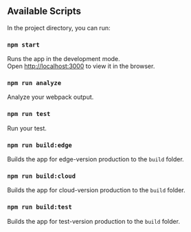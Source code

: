 ## Available Scripts

In the project directory, you can run:

### `npm start`

Runs the app in the development mode.<br>
Open [http://localhost:3000](http://localhost:3000) to view it in the browser.

### `npm run analyze`

Analyze your webpack output.

### `npm run test`

Run your test.

### `npm run build:edge`

Builds the app for edge-version production to the `build` folder.

### `npm run build:cloud`

Builds the app for cloud-version production to the `build` folder.

### `npm run build:test`

Builds the app for test-version production to the `build` folder.